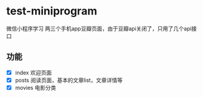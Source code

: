 # test-miniprogram
微信小程序学习
两三个手机app豆瓣页面，由于豆瓣api关闭了，只用了几个api接口

## 功能
- [x] index 欢迎页面
- [x] posts 阅读页面，基本的文章list，文章详情等
- [x] movies 电影分类  
